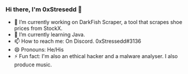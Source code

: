 ### Hi there, I'm 0xStresedd 👋

- 🔭 I’m currently working on DarkFish Scraper, a tool that scrapes shoe prices from StockX.
- 🌱 I’m currently learning Java.
- 📫 How to reach me: On Discord. 0xStressedd#3136
- 😄 Pronouns: He/His
- ⚡ Fun fact: I'm also an ethical hacker and a malware analyser. I also produce music.

